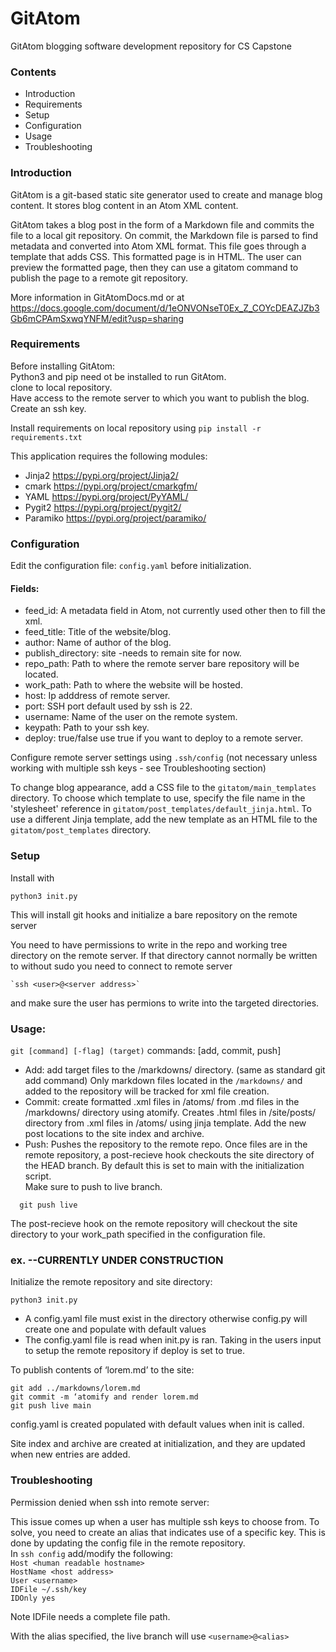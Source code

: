# GitAtom
 GitAtom blogging software development repository for CS Capstone
 
 ### Contents
 * Introduction
 * Requirements
 * Setup
 * Configuration
 * Usage
 * Troubleshooting
 
### Introduction
GitAtom is a git-based static site generator used to create and manage blog 
content.  It stores blog content in an Atom XML content.

GitAtom takes a blog post in the form of a Markdown file and commits the file 
to a local git repository.  On commit, the Markdown file is parsed to find 
metadata and converted into Atom XML format.  This file goes through a template 
that adds CSS.  This formatted page is in HTML.  The user can preview the 
formatted page, then they can use a gitatom command to publish the page to a 
remote git repository.

More information in GitAtomDocs.md or at <https://docs.google.com/document/d/1eONVONseT0Ex_Z_COYcDEAZJZb3Gb6mCPAmSxwqYNFM/edit?usp=sharing>
 

### Requirements
Before installing GitAtom:  
Python3 and pip need ot be installed to run GitAtom.    
clone to local repository.   
Have access to the remote server to which you want to publish the blog.  
Create an ssh key.  

Install requirements on local repository using `pip install -r requirements.txt`  

This application requires the following modules:
* Jinja2 <https://pypi.org/project/Jinja2/>
* cmark <https://pypi.org/project/cmarkgfm/>
* YAML <https://pypi.org/project/PyYAML/>
* Pygit2 <https://pypi.org/project/pygit2/>
* Paramiko <https://pypi.org/project/paramiko/>

### Configuration
Edit the configuration file: `config.yaml` before initialization.  
#### Fields:   
- feed_id: A metadata field in Atom, not currently used other then to fill the
xml.  
- feed_title: Title of the website/blog.  
- author: Name of author of the blog.   
- publish_directory: site -needs to remain site for now.  
- repo_path: Path to where the remote server bare repository will be located.   
- work_path: Path to where the website will be hosted.  
- host: Ip adddress of remote server.   
- port: SSH port default used by ssh is 22.   
- username: Name of the user on the remote system.  
- keypath: Path to your ssh key.    
- deploy: true/false use true if you want to deploy to a remote server.  

Configure remote server settings using `.ssh/config`
(not necessary unless working with multiple ssh keys - see Troubleshooting section)

To change blog appearance, add a CSS file to the `gitatom/main_templates` 
directory.  To choose which template to use, specify the file name in the 
'stylesheet' reference in `gitatom/post_templates/default_jinja.html`.  To use a 
different Jinja template, add the new template as an HTML file to the 
`gitatom/post_templates` directory.

### Setup
 
Install with 
```
python3 init.py
```

This will install git hooks and initialize a bare repository on the remote
server
 
You need to have permissions to write in the repo and working tree directory on the
remote server.  If that directory cannot normally be written to without sudo you
need to  connect to remote server
```
`ssh <user>@<server address>` 
```
and make sure the user has permions to write into the targeted directories.

### Usage:
`git [command] [-flag] (target)`
commands: [add, commit, push]

- Add: add target files to the /markdowns/ directory.  (same as standard git add
  command) Only markdown files located in the `/markdowns/` and added to the
  repository will be tracked for xml file creation. 
- Commit: create formatted .xml files in /atoms/  from .md files in the /markdowns/ directory using atomify.  Creates .html files in /site/posts/ directory from .xml files in /atoms/ using jinja template.  Add the new post locations to the site index and archive.
- Push: Pushes the repository to the remote repo.  Once files are in the remote
  repository, a post-recieve hook checkouts the site directory of the HEAD
  branch. By default this is set to main with the initialization script.  
  Make sure to push to live branch. 
```
  git push live
```
  The post-recieve hook on the remote repository will checkout the site
  directory to your work_path specified in the configuration file.  

### ex. --CURRENTLY UNDER CONSTRUCTION
Initialize the remote repository and  site directory:
```
python3 init.py
```

- A config.yaml file must exist in the directory otherwise config.py will create one and populate with default values
- The config.yaml file is read when init.py is ran. Taking in the users input to 
setup the remote repository if deploy is set to true.  


To publish contents of ‘lorem.md’ to the site:

```
git add ../markdowns/lorem.md
git commit -m ‘atomify and render lorem.md
git push live main
```

config.yaml is created populated with default values when init is called.

Site index and archive are created at initialization, and they are updated when new entries are added.

### Troubleshooting
Permission denied when ssh into remote server:

This issue comes up when a user has multiple ssh keys to choose from.  To solve, you need to create an alias that indicates use of a specific key.  This is done by updating the config file in the remote repository.  
In `ssh config`  add/modify the following:  
`Host <human readable hostname>`  
`HostName <host address>`  
`User <username>`  
`IDFile ~/.ssh/key`  
`IDOnly yes`  

Note IDFile needs a complete file path.

With the alias specified, the live branch will use `<username>@<alias>`




